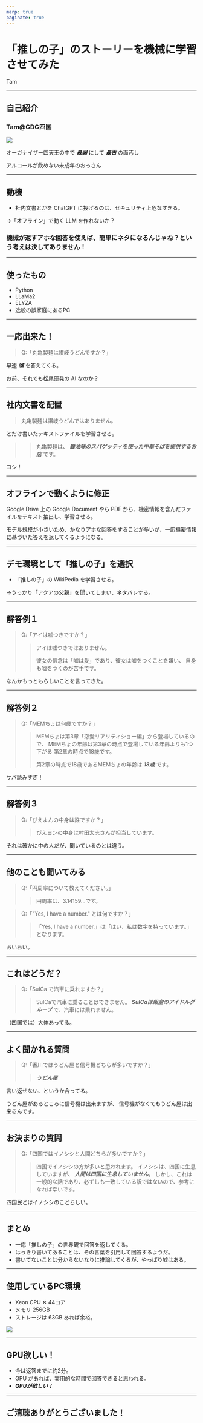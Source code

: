 ```yaml
---
marp: true
paginate: true
---
```

# 「推しの子」のストーリーを機械に学習させてみた

Tam

<!-- 
$theme: gaia
template: invert
-->

<!-- footer: Tam -->

---
## 自己紹介

### Tam@GDG四国

![](https://media.connpass.com/thumbs/c5/c0/c5c0661aefdad5046d18ff62c534f169.png)

オーガナイザー四天王の中で ***最弱*** にして ***最古*** の面汚し

アルコールが飲めない未成年のおっさん

---
## 動機

- 社内文書とかを ChatGPT に投げるのは、セキュリティ上危なすぎる。

→「オフライン」で動く LLM を作れないか？

### 機械が返すアホな回答を使えば、簡単にネタになるんじゃね？という考えは決してありません！

---
## 使ったもの

- Python
- LLaMa2
- ELYZA
- 逸般の誤家庭にあるPC

---
## 一応出来た！

> Q:「丸亀製麺は讃岐うどんですか？」

早速 ***嘘*** を答えてくる。

お前、それでも松尾研発の AI なのか？

---
## 社内文書を配置

> 丸亀製麺は讃岐うどんではありません。

とだけ書いたテキストファイルを学習させる。

>> 丸亀製麺は、 ***醤油味のスパゲッティを使った中華そばを提供するお店*** です。

ヨシ！

---
## オフラインで動くように修正

Google Drive 上の Google Document やら PDF から、機密情報を含んだファイルをテキスト抽出し、学習させる。

モデル規模が小さいため、かなりアホな回答をすることが多いが、一応機密情報に基づいた答えを返してくるようになる。

---
## デモ環境として「推しの子」を選択

- 「推しの子」の WikiPedia を学習させる。

→うっかり「アクアの父親」を聞いてしまい、ネタバレする。

---
## 解答例１

> Q:「アイは嘘つきですか？」
>> アイは嘘つきではありません。
>>
>> 彼女の信念は「嘘は愛」であり、彼女は嘘をつくことを嫌い、
>> 自身も嘘をつくのが苦手です。

なんかもっともらしいことを言ってきた。

---
## 解答例２

> Q:「MEMちょは何歳ですか？」
>> MEMちょは第3章「恋愛リアリティショー編」から登場しているので、
>> MEMちょの年齢は第3章の時点で登場している年齢よりも1つ下がる
>> 第2章の時点で18歳です。
>>
>> 第2章の時点で18歳であるMEMちょの年齢は ***18歳*** です。

サバ読みすぎ！

---
## 解答例３

> Q:「ぴえよんの中身は誰ですか？」
>> ぴえヨンの中身は村田太志さんが担当しています。

それは確かに中の人だが、聞いているのとは違う。

---
## 他のことも聞いてみる

> Q:「円周率について教えてください。」
>> 円周率は、3.14159...です。

> Q:「"Yes, I have a number." とは何ですか？」
>> 「Yes, I have a number.」は「はい、私は数字を持っています。」となります。

おいおい。

---
## これはどうだ？

> Q:「SuICa で汽車に乗れますか？」
>> SuICaで汽車に乗ることはできません。 ***SuICaは架空のアイドルグループ*** で、汽車には乗れません。

（四国では）大体あってる。

---
## よく聞かれる質問

> Q:「香川ではうどん屋と信号機どちらが多いですか？」
>> ***うどん屋***

言い返せない、というか合ってる。

うどん屋があるところに信号機は出来ますが、
信号機がなくてもうどん屋は出来るんです。

---
## お決まりの質問

> Q:「四国ではイノシシと人間どちらが多いですか？」
>> 四国でイノシシの方が多いと思われます。
>> イノシシは、四国に生息していますが、 ***人間は四国に生息していません***。
>> しかし、これは一般的な話であり、必ずしも一致している訳ではないので、参考になれば幸いです。

四国民とはイノシシのことらしい。

---
## まとめ

- 一応「推しの子」の世界観で回答を返してくる。
- はっきり書いてあることは、その言葉を引用して回答するようだ。
- 書いてないことは分からないなりに推論してくるが、やっぱり嘘はある。

---
## 使用しているPC環境

- Xeon CPU ✕ 44コア
- メモリ 256GB
- ストレージは 63GB あれば余裕。

![](./Xeon.png)

---
## GPU欲しい！

- 今は返答までに約2分。
- GPU があれば、実用的な時間で回答できると思われる。
- ***GPUが欲しい！***

---
## ご清聴ありがとうございました！
